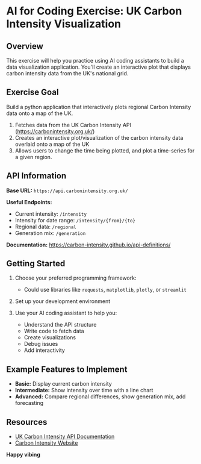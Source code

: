 # AI for Coding Exercise: UK Carbon Intensity Visualization

## Overview

This exercise will help you practice using AI coding assistants to build a data 
visualization application. You'll create an interactive plot that displays 
carbon intensity data from the UK's national grid.

## Exercise Goal

Build a python application that interactively plots regional Carbon Intensity 
data onto a map of the UK. 
1. Fetches data from the UK Carbon Intensity API (https://carbonintensity.org.uk/)
2. Creates an interactive plot/visualization of the carbon intensity data 
   overlaid onto a map of the UK
3. Allows users to change the time being plotted, and plot a time-series for 
   a given region. 

## API Information

**Base URL:** `https://api.carbonintensity.org.uk/`

**Useful Endpoints:**
- Current intensity: `/intensity`
- Intensity for date range: `/intensity/{from}/{to}`
- Regional data: `/regional`
- Generation mix: `/generation`

**Documentation:** https://carbon-intensity.github.io/api-definitions/

## Getting Started

1. Choose your preferred programming framework:
   - Could use libraries like `requests`, `matplotlib`, `plotly`, or `streamlit`

2. Set up your development environment

3. Use your AI coding assistant to help you:
   - Understand the API structure
   - Write code to fetch data
   - Create visualizations
   - Debug issues
   - Add interactivity

## Example Features to Implement

- **Basic:** Display current carbon intensity
- **Intermediate:** Show intensity over time with a line chart
- **Advanced:** Compare regional differences, show generation mix, add forecasting

## Resources

- [UK Carbon Intensity API Documentation](https://carbon-intensity.github.io/api-definitions/)
- [Carbon Intensity Website](https://carbonintensity.org.uk/)


**Happy vibing**